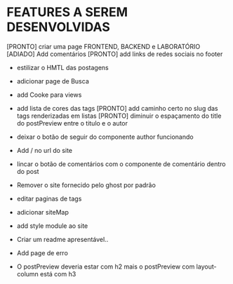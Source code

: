 # FEATURES A SEREM DESENVOLVIDAS

[PRONTO] criar uma page FRONTEND, BACKEND e LABORATÓRIO
[ADIADO] Add comentários
[PRONTO] add links de redes sociais no footer
- estilizar o HMTL das postagens
- adicionar page de Busca
- add Cooke para views
- add lista de cores das tags
[PRONTO] add caminho certo no slug das tags renderizadas em listas
[PRONTO] diminuir o espaçamento do title do postPreview entre o titulo e o autor
- deixar o botão de seguir do componente author funcionando

- Add / no url do site
- lincar o botão de comentários com o componente de comentário dentro do post
- Remover o site fornecido pelo ghost por padrão
- editar paginas de tags
- adicionar siteMap
- add style module ao site 
- Criar um readme apresentável..
- Add page de erro
- O postPreview deveria estar com h2 mais o postPreview com layout-column está com h3